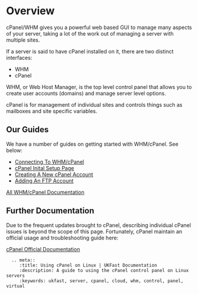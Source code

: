 # Overview

cPanel/WHM gives you a powerful web based GUI to manage many aspects of your server, taking a lot of the work out of managing a server with multiple sites.

If a server is said to have cPanel installed on it, there are two distinct interfaces:

* WHM
* cPanel

WHM, or Web Host Manager, is the top level control panel that allows you to create user accounts (domains) and manage server level options.

cPanel is for management of individual sites and controls things such as mailboxes and site specific variables.

## Our Guides

We have a number of guides on getting started with WHM/cPanel. See below:
* [Connecting To WHM/cPanel](cpanel_connect)
* [cPanel Inital Setup Page](cpanel_initial_setup)
* [Creating A New cPanel Account](cpanel_add_account)
* [Adding An FTP Account](cpanel_ftp_account)

[All WHM/cPanel Documentation](index)

## Further Documentation

Due to the frequent updates brought to cPanel, describing individual cPanel issues is beyond the scope of this page. Fortunately, cPanel maintain an official usage and troubleshooting guide here:

[cPanel Official Documentation](https://documentation.cpanel.net)

```eval_rst
  .. meta::
     :title: Using cPanel on Linux | UKFast Documentation
     :description: A guide to using the cPanel control panel on Linux servers
     :keywords: ukfast, server, cpanel, cloud, whm, control, panel, virtual